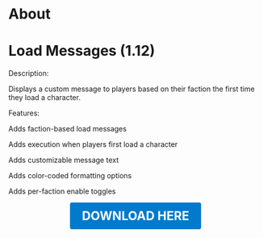 # About

# Load Messages (1.12)

Description:

Displays a custom message to players based on their faction the first time they load a character.

Features:

Adds faction-based load messages

Adds execution when players first load a character

Adds customizable message text

Adds color-coded formatting options

Adds per-faction enable toggles

<p align="center"><a href="https://github.com/LiliaFramework/Modules/raw/refs/heads/gh-pages/loadmessages.zip" style="display:inline-block;padding:12px 24px;font-size:1.5rem;font-weight:bold;text-decoration:none;color:#fff;background-color:#007acc;border-radius:4px;">DOWNLOAD HERE</a></p>